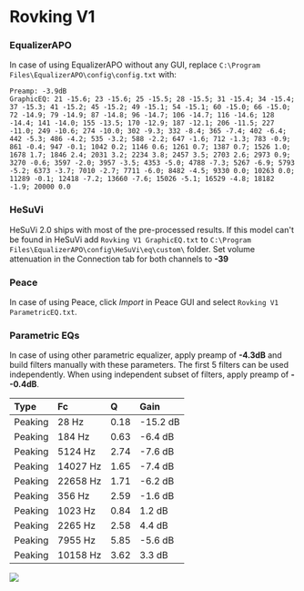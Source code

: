 # Rovking V1

### EqualizerAPO
In case of using EqualizerAPO without any GUI, replace `C:\Program Files\EqualizerAPO\config\config.txt`
with:
```
Preamp: -3.9dB
GraphicEQ: 21 -15.6; 23 -15.6; 25 -15.5; 28 -15.5; 31 -15.4; 34 -15.4; 37 -15.3; 41 -15.2; 45 -15.2; 49 -15.1; 54 -15.1; 60 -15.0; 66 -15.0; 72 -14.9; 79 -14.9; 87 -14.8; 96 -14.7; 106 -14.7; 116 -14.6; 128 -14.4; 141 -14.0; 155 -13.5; 170 -12.9; 187 -12.1; 206 -11.5; 227 -11.0; 249 -10.6; 274 -10.0; 302 -9.3; 332 -8.4; 365 -7.4; 402 -6.4; 442 -5.3; 486 -4.2; 535 -3.2; 588 -2.2; 647 -1.6; 712 -1.3; 783 -0.9; 861 -0.4; 947 -0.1; 1042 0.2; 1146 0.6; 1261 0.7; 1387 0.7; 1526 1.0; 1678 1.7; 1846 2.4; 2031 3.2; 2234 3.8; 2457 3.5; 2703 2.6; 2973 0.9; 3270 -0.6; 3597 -2.0; 3957 -3.5; 4353 -5.0; 4788 -7.3; 5267 -6.9; 5793 -5.2; 6373 -3.7; 7010 -2.7; 7711 -6.0; 8482 -4.5; 9330 0.0; 10263 0.0; 11289 -0.1; 12418 -7.2; 13660 -7.6; 15026 -5.1; 16529 -4.8; 18182 -1.9; 20000 0.0
```

### HeSuVi
HeSuVi 2.0 ships with most of the pre-processed results. If this model can't be found in HeSuVi add
`Rovking V1 GraphicEQ.txt` to `C:\Program Files\EqualizerAPO\config\HeSuVi\eq\custom\` folder.
Set volume attenuation in the Connection tab for both channels to **-39**

### Peace
In case of using Peace, click *Import* in Peace GUI and select `Rovking V1 ParametricEQ.txt`.

### Parametric EQs
In case of using other parametric equalizer, apply preamp of **-4.3dB** and build filters manually
with these parameters. The first 5 filters can be used independently.
When using independent subset of filters, apply preamp of **--0.4dB**.

| Type    | Fc       |    Q | Gain     |
|:--------|:---------|:-----|:---------|
| Peaking | 28 Hz    | 0.18 | -15.2 dB |
| Peaking | 184 Hz   | 0.63 | -6.4 dB  |
| Peaking | 5124 Hz  | 2.74 | -7.6 dB  |
| Peaking | 14027 Hz | 1.65 | -7.4 dB  |
| Peaking | 22658 Hz | 1.71 | -6.2 dB  |
| Peaking | 356 Hz   | 2.59 | -1.6 dB  |
| Peaking | 1023 Hz  | 0.84 | 1.2 dB   |
| Peaking | 2265 Hz  | 2.58 | 4.4 dB   |
| Peaking | 7955 Hz  | 5.85 | -5.6 dB  |
| Peaking | 10158 Hz | 3.62 | 3.3 dB   |

![](https://raw.githubusercontent.com/jaakkopasanen/AutoEq/master/results/rtings/avg/Rovking%20V1/Rovking%20V1.png)